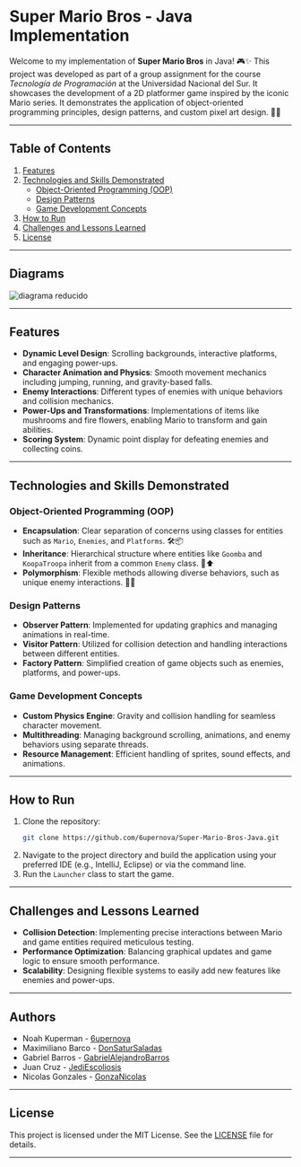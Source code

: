 # Super Mario Bros - Java Implementation

Welcome to my implementation of **Super Mario Bros** in Java! 🎮✨ This project was developed as part of a group assignment for the course *Tecnología de Programación* at the Universidad Nacional del Sur. It showcases the development of a 2D platformer game inspired by the iconic Mario series. It demonstrates the application of object-oriented programming principles, design patterns, and custom pixel art design. 🎉🌟

---

## Table of Contents

1. [Features](#features)
2. [Technologies and Skills Demonstrated](#technologies-and-skills-demonstrated)
   - [Object-Oriented Programming (OOP)](#object-oriented-programming-oop)
   - [Design Patterns](#design-patterns)
   - [Game Development Concepts](#game-development-concepts)
3. [How to Run](#how-to-run)
4. [Challenges and Lessons Learned](#challenges-and-lessons-learned)
7. [License](#license)

---
## Diagrams

![diagrama reducido](image.png)

---

## Features

- **Dynamic Level Design**: Scrolling backgrounds, interactive platforms, and engaging power-ups.
- **Character Animation and Physics**: Smooth movement mechanics including jumping, running, and gravity-based falls.
- **Enemy Interactions**: Different types of enemies with unique behaviors and collision mechanics.
- **Power-Ups and Transformations**: Implementations of items like mushrooms and fire flowers, enabling Mario to transform and gain abilities.
- **Scoring System**: Dynamic point display for defeating enemies and collecting coins.

---

## Technologies and Skills Demonstrated

### Object-Oriented Programming (OOP)

- **Encapsulation**: Clear separation of concerns using classes for entities such as `Mario`, `Enemies`, and `Platforms`. 🛠️📦
- **Inheritance**: Hierarchical structure where entities like `Goomba` and `KoopaTroopa` inherit from a common `Enemy` class. 🐢⬆️
- **Polymorphism**: Flexible methods allowing diverse behaviors, such as unique enemy interactions. 🔄✨

### Design Patterns

- **Observer Pattern**: Implemented for updating graphics and managing animations in real-time. 
- **Visitor Pattern**: Utilized for collision detection and handling interactions between different entities. 
- **Factory Pattern**: Simplified creation of game objects such as enemies, platforms, and power-ups. 

### Game Development Concepts

- **Custom Physics Engine**: Gravity and collision handling for seamless character movement. 
- **Multithreading**: Managing background scrolling, animations, and enemy behaviors using separate threads. 
- **Resource Management**: Efficient handling of sprites, sound effects, and animations. 

---

## How to Run

1. Clone the repository:
   ```bash
   git clone https://github.com/6upernova/Super-Mario-Bros-Java.git
   ```
2. Navigate to the project directory and build the application using your preferred IDE (e.g., IntelliJ, Eclipse) or via the command line. 
3. Run the `Launcher` class to start the game. 

---

## Challenges and Lessons Learned

- **Collision Detection**: Implementing precise interactions between Mario and game entities required meticulous testing. 
- **Performance Optimization**: Balancing graphical updates and game logic to ensure smooth performance. 
- **Scalability**: Designing flexible systems to easily add new features like enemies and power-ups. 

---
## Authors
- Noah Kuperman - [6upernova](https://github.com/6upernova)
- Maximiliano Barco - [DonSaturSaladas](https://github.com/DonSaturSaladas)
- Gabriel Barros - [GabrielAlejandroBarros](https://github.com/GabrielAlejandroBarros)
- Juan Cruz - [JediEscoliosis](https://github.com/JediEscoliosis)
- Nicolas Gonzales - [GonzaNicolas](https://github.com/GonzaNicolas)
---

## License

This project is licensed under the MIT License. See the [LICENSE](https://github.com/6upernova/Super-Mario-Bros-Java/blob/main/LICENSE) file for details.

---


